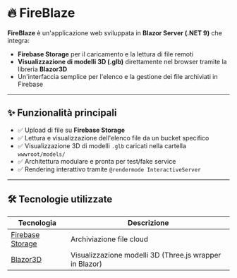 # 🔥 FireBlaze

**FireBlaze** è un'applicazione web sviluppata in **Blazor Server (.NET 9)** che integra:

- **Firebase Storage** per il caricamento e la lettura di file remoti
- **Visualizzazione di modelli 3D (.glb)** direttamente nel browser tramite la libreria **Blazor3D**
- Un'interfaccia semplice per l'elenco e la gestione dei file archiviati in Firebase

---

## ✨ Funzionalità principali

- ✅ Upload di file su **Firebase Storage**
- ✅ Lettura e visualizzazione dell'elenco file da un bucket specifico
- ✅ Visualizzazione 3D di modelli `.glb` caricati nella cartella `wwwroot/models/`
- ✅ Architettura modulare e pronta per test/fake service
- ✅ Rendering interattivo tramite `@rendermode InteractiveServer`

---

## 🛠️ Tecnologie utilizzate

| Tecnologia | Descrizione |
|-----------|-------------|
| [Firebase Storage](https://firebase.google.com/docs/storage) | Archiviazione file cloud |
| [Blazor3D](https://github.com/HomagGroup/Blazor3D) | Visualizzazione modelli 3D (Three.js wrapper in Blazor) |
